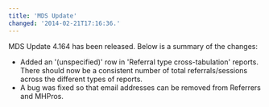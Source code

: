 ```yaml
---
title: 'MDS Update'
changed: '2014-02-21T17:16:36.'
---
```

<p>MDS Update 4.164 has been released. Below is a summary of the changes:</p>
<ul>
<li>Added an '(unspecified)' row in 'Referral type cross-tabulation' reports. There should now be a consistent number of total referrals/sessions across the different types of reports.</li>
<li>A bug was fixed so that email addresses can be removed from Referrers and MHPros.</li>
</ul>  
